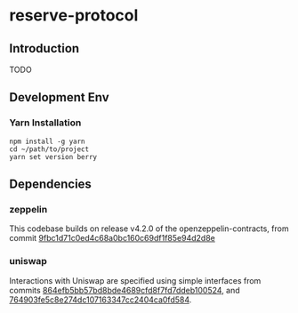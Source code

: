# reserve-protocol

## Introduction

TODO

## Development Env

### Yarn Installation

    npm install -g yarn
    cd ~/path/to/project
    yarn set version berry

## Dependencies

### zeppelin 

This codebase builds on release v4.2.0 of the openzeppelin-contracts, from commit [9fbc1d71c0ed4c68a0bc160c69df1f85e94d2d8e](https://github.com/OpenZeppelin/openzeppelin-contracts/commit/9fbc1d71c0ed4c68a0bc160c69df1f85e94d2d8e)

### uniswap

Interactions with Uniswap are specified using simple interfaces from commits [864efb5bb57bd8bde4689cfd8f7fd7ddeb100524](https://github.com/Uniswap/uniswap-v3-core/commit/864efb5bb57bd8bde4689cfd8f7fd7ddeb100524), and [764903fe5c8e274dc107163347cc2404ca0fd584](https://github.com/Uniswap/uniswap-v3-periphery/commit/764903fe5c8e274dc107163347cc2404ca0fd584). 
